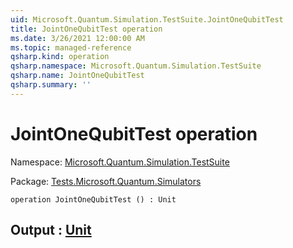 ```yaml
---
uid: Microsoft.Quantum.Simulation.TestSuite.JointOneQubitTest
title: JointOneQubitTest operation
ms.date: 3/26/2021 12:00:00 AM
ms.topic: managed-reference
qsharp.kind: operation
qsharp.namespace: Microsoft.Quantum.Simulation.TestSuite
qsharp.name: JointOneQubitTest
qsharp.summary: ''
---
```


# JointOneQubitTest operation

Namespace: [Microsoft.Quantum.Simulation.TestSuite](xref:Microsoft.Quantum.Simulation.TestSuite)

Package: [Tests.Microsoft.Quantum.Simulators](https://nuget.org/packages/Tests.Microsoft.Quantum.Simulators)




```qsharp
operation JointOneQubitTest () : Unit
```


## Output : [Unit](xref:microsoft.quantum.lang-ref.unit)

